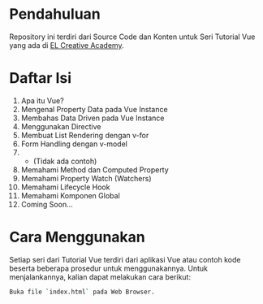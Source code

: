 # Pendahuluan
Repository ini terdiri dari Source Code dan Konten untuk Seri Tutorial Vue yang ada di [EL Creative Academy](https://www.elcreativeacademy.com/).


# Daftar Isi
1. Apa itu Vue?
2. Mengenal Property Data pada Vue Instance
3. Membahas Data Driven pada Vue Instance
4. Menggunakan Directive
5. Membuat List Rendering dengan v-for
6. Form Handling dengan v-model
7. - (Tidak ada contoh)
8. Memahami Method dan Computed Property
9. Memahami Property Watch (Watchers)
10. Memahami Lifecycle Hook
11. Memahami Komponen Global
12. Coming Soon...


# Cara Menggunakan
Setiap seri dari Tutorial Vue terdiri dari aplikasi Vue atau contoh kode beserta beberapa prosedur untuk menggunakannya. Untuk menjalankannya, kalian dapat melakukan cara berikut:

```bash
Buka file `index.html` pada Web Browser.
```
